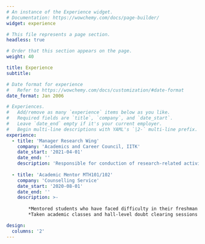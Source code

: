 ```yaml
---
# An instance of the Experience widget.
# Documentation: https://wowchemy.com/docs/page-builder/
widget: experience

# This file represents a page section.
headless: true

# Order that this section appears on the page.
weight: 40

title: Experience
subtitle:

# Date format for experience
#   Refer to https://wowchemy.com/docs/customization/#date-format
date_format: Jan 2006

# Experiences.
#   Add/remove as many `experience` items below as you like.
#   Required fields are `title`, `company`, and `date_start`.
#   Leave `date_end` empty if it's your current employer.
#   Begin multi-line descriptions with YAML's `|2-` multi-line prefix.
experience:
  - title: 'Manager Research Wing'
    company: 'Academics and Career Council, IITK'
    date_start: '2021-04-01'
    date_end: ''
    description: 'Responsible for conduction of research-related activities to promote research interests in the student community'
        
  - title: 'Academic Mentor MTH101/102'
    company: 'Counselling Service'
    date_start: '2020-08-01'
    date_end: ''
    description: >-
    
        *Mentored students who have faced difficulty in their freshman year mathematics courses
        *Taken academic classes and hall-level doubt clearing sessions for first years

design:
  columns: '2'
---
```

